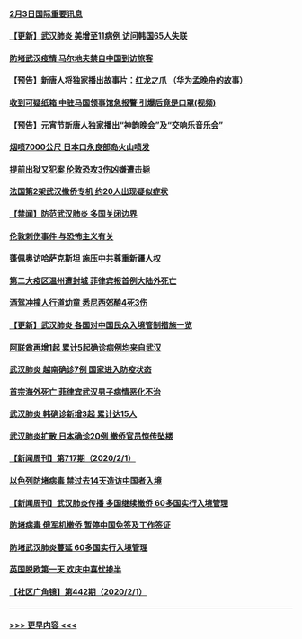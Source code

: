 #### [2月3日国际重要讯息](../pages/prog202/a102767896.md?t=02032144) 
#### [【更新】武汉肺炎 美增至11病例 访问韩国65人失联](../pages/prog202/a102758911.md?t=02032144) 
#### [防堵武汉疫情 马尔地夫禁自中国到访旅客](../pages/prog202/a102767847.md?t=02032144) 
#### [【预告】新唐人将独家播出故事片：红龙之爪 （华为孟晚舟的故事）](../pages/prog202/a102767728.md?t=02032144) 
#### [收到可疑纸箱 中驻马国领事馆急报警 引爆后竟是口罩(视频)](../pages/prog202/a102767695.md?t=02032144) 
#### [【预告】元宵节新唐人独家播出“神韵晚会”及“交响乐音乐会”](../pages/prog202/a102767674.md?t=02032144) 
#### [烟喷7000公尺 日本口永良部岛火山喷发](../pages/prog202/a102767687.md?t=02032144) 
#### [提前出狱又犯案 伦敦恐攻3伤凶嫌遭击毙](../pages/prog202/a102767635.md?t=02032144) 
#### [法国第2架武汉撤侨专机 约20人出现疑似症状](../pages/prog202/a102767617.md?t=02032144) 
#### [【禁闻】防范武汉肺炎  多国关闭边界](../pages/prog202/a102767542.md?t=02032144) 
#### [伦敦刺伤事件 与恐怖主义有关](../pages/prog202/a102767509.md?t=02032144) 
#### [蓬佩奥访哈萨克斯坦 施压中共尊重新疆人权](../pages/prog202/a102767395.md?t=02032144) 
#### [第二大疫区温州遭封城 菲律宾报首例大陆外死亡](../pages/prog202/a102767388.md?t=02032144) 
#### [酒驾冲撞人行道幼童 悉尼西郊酿4死3伤](../pages/prog202/a102767238.md?t=02032144) 
#### [【更新】武汉肺炎 各国对中国民众入境管制措施一览](../pages/prog202/a102767170.md?t=02032144) 
#### [阿联酋再增1起 累计5起确诊病例均来自武汉](../pages/prog202/a102767207.md?t=02032144) 
#### [武汉肺炎 越南确诊7例 国家进入防疫状态](../pages/prog202/a102767186.md?t=02032144) 
#### [首宗海外死亡 菲律宾武汉男子病情恶化不治](../pages/prog202/a102767150.md?t=02032144) 
#### [武汉肺炎 韩确诊新增3起 累计达15人](../pages/prog202/a102767132.md?t=02032144) 
#### [武汉肺炎扩散 日本确诊20例 撤侨官员惊传坠楼](../pages/prog202/a102767109.md?t=02032144) 
#### [【新闻周刊】第717期（2020/2/1）](../pages/prog202/a102767114.md?t=02032144) 
#### [以色列防堵病毒 禁过去14天造访中国者入境](../pages/prog202/a102767091.md?t=02032144) 
#### [【新闻周刊】武汉肺炎传播 多国继续撤侨 60多国实行入境管理](../pages/prog202/a102767044.md?t=02032144) 
#### [防堵病毒 俄军机撤侨 暂停中国免签及工作签证](../pages/prog202/a102767084.md?t=02032144) 
#### [防堵武汉肺炎蔓延 60多国实行入境管理](../pages/prog202/a102766756.md?t=02032144) 
#### [英国脱欧第一天 欢庆中喜忧掺半](../pages/prog202/a102766971.md?t=02032144) 
#### [【社区广角镜】第442期（2020/2/1）](../pages/prog202/a102766826.md?t=02032144) 

----
#### [ >>> 更早内容 <<< ](../indexes/prog202-earlier.md)
